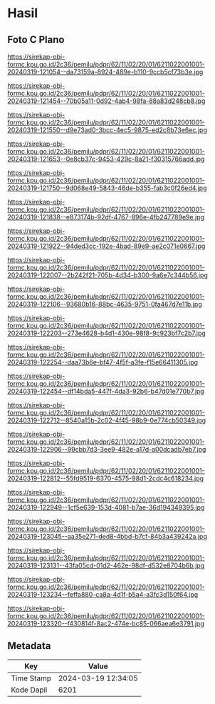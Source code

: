 # Hasil

## Foto C Plano

https://sirekap-obj-formc.kpu.go.id/2c36/pemilu/pdpr/62/11/02/20/01/6211022001001-20240319-121054--da73159a-8924-489e-b110-9ccb5cf73b3e.jpg

https://sirekap-obj-formc.kpu.go.id/2c36/pemilu/pdpr/62/11/02/20/01/6211022001001-20240319-121454--70b05a11-0d92-4ab4-98fa-88a83d248cb8.jpg

https://sirekap-obj-formc.kpu.go.id/2c36/pemilu/pdpr/62/11/02/20/01/6211022001001-20240319-121550--d9e73ad0-3bcc-4ec5-9875-ed2c8b73e6ec.jpg

https://sirekap-obj-formc.kpu.go.id/2c36/pemilu/pdpr/62/11/02/20/01/6211022001001-20240319-121653--0e8cb37c-9453-429c-8a21-f30315766add.jpg

https://sirekap-obj-formc.kpu.go.id/2c36/pemilu/pdpr/62/11/02/20/01/6211022001001-20240319-121750--9d068e49-5843-46de-b355-fab3c0f26ed4.jpg

https://sirekap-obj-formc.kpu.go.id/2c36/pemilu/pdpr/62/11/02/20/01/6211022001001-20240319-121838--e873174b-92df-4767-896e-4fb247789e9e.jpg

https://sirekap-obj-formc.kpu.go.id/2c36/pemilu/pdpr/62/11/02/20/01/6211022001001-20240319-121922--94ded3cc-192e-4bad-89e9-ae2c071e0667.jpg

https://sirekap-obj-formc.kpu.go.id/2c36/pemilu/pdpr/62/11/02/20/01/6211022001001-20240319-122007--2b242f21-705b-4d34-b300-9a6e7c344b56.jpg

https://sirekap-obj-formc.kpu.go.id/2c36/pemilu/pdpr/62/11/02/20/01/6211022001001-20240319-122106--93680b16-88bc-4635-9751-0fa467d7e11b.jpg

https://sirekap-obj-formc.kpu.go.id/2c36/pemilu/pdpr/62/11/02/20/01/6211022001001-20240319-122203--273e4628-b4d1-430e-98f8-9c923bf7c2b7.jpg

https://sirekap-obj-formc.kpu.go.id/2c36/pemilu/pdpr/62/11/02/20/01/6211022001001-20240319-122254--daa73b6e-bf47-4f5f-a3fe-f15e66411305.jpg

https://sirekap-obj-formc.kpu.go.id/2c36/pemilu/pdpr/62/11/02/20/01/6211022001001-20240319-122454--df14bda5-447f-4da3-92b6-b47d01e770b7.jpg

https://sirekap-obj-formc.kpu.go.id/2c36/pemilu/pdpr/62/11/02/20/01/6211022001001-20240319-122712--8540a15b-2c02-4f45-98b9-0e774cb50349.jpg

https://sirekap-obj-formc.kpu.go.id/2c36/pemilu/pdpr/62/11/02/20/01/6211022001001-20240319-122906--99cbb7d3-3ee9-482e-a17d-a00dcadb7eb7.jpg

https://sirekap-obj-formc.kpu.go.id/2c36/pemilu/pdpr/62/11/02/20/01/6211022001001-20240319-122812--55fd9519-6370-4575-98d1-2cdc4c618234.jpg

https://sirekap-obj-formc.kpu.go.id/2c36/pemilu/pdpr/62/11/02/20/01/6211022001001-20240319-122949--1cf5e639-153d-4081-b7ae-36d194349395.jpg

https://sirekap-obj-formc.kpu.go.id/2c36/pemilu/pdpr/62/11/02/20/01/6211022001001-20240319-123045--aa35e271-ded8-4bbd-b7cf-84b3a439242a.jpg

https://sirekap-obj-formc.kpu.go.id/2c36/pemilu/pdpr/62/11/02/20/01/6211022001001-20240319-123131--43fa05cd-01d2-462e-98df-d532e8704b6b.jpg

https://sirekap-obj-formc.kpu.go.id/2c36/pemilu/pdpr/62/11/02/20/01/6211022001001-20240319-123234--feffa880-ca8a-4d1f-b5a4-a3fc3d150f64.jpg

https://sirekap-obj-formc.kpu.go.id/2c36/pemilu/pdpr/62/11/02/20/01/6211022001001-20240319-123320--f430814f-8ac2-474e-bc85-066aea6e3791.jpg


## Metadata

| Key        | Value               |
| ---------- | ------------------- |
| Time Stamp | 2024-03-19 12:34:05 |
| Kode Dapil | 6201                |




